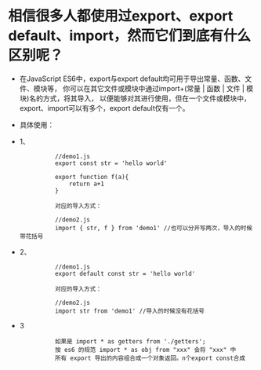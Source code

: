 # 相信很多人都使用过export、export default、import，然而它们到底有什么区别呢？ #

- 在JavaScript ES6中，export与export default均可用于导出常量、函数、文件、模块等，
你可以在其它文件或模块中通过import+(常量 | 函数 | 文件 | 模块)名的方式，将其导入，
以便能够对其进行使用，但在一个文件或模块中，export、import可以有多个，export default仅有一个。 

- 具体使用：

- 1、

                //demo1.js
                export const str = 'hello world'

                export function f(a){
                    return a+1
                }

                对应的导入方式：

                //demo2.js
                import { str, f } from 'demo1' //也可以分开写两次，导入的时候带花括号

- 2、

                //demo1.js
                export default const str = 'hello world'

                对应的导入方式：

                //demo2.js
                import str from 'demo1' //导入的时候没有花括号

- 3

                如果是 import * as getters from './getters';
                按 es6 的规范 import * as obj from "xxx" 会将 "xxx" 中
                所有 export 导出的内容组合成一个对象返回。n个export const合成
